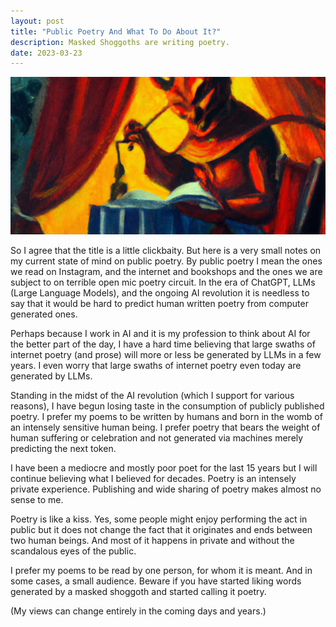 ```yaml
---
layout: post
title: "Public Poetry And What To Do About It?"
description: Masked Shoggoths are writing poetry.
date: 2023-03-23
---
```


![Demons writing poetry](https://raw.githubusercontent.com/AbhiK24/abhik24.github.io/master/demonpoetry.jpg)


So I agree that the title is a little clickbaity. But here is a very small notes on my current state of mind on public poetry. By public poetry I mean the ones we read on Instagram, and the internet and bookshops and the ones we are subject to on terrible open mic poetry circuit.  In the era of ChatGPT, LLMs (Large Language Models), and the ongoing AI revolution it is needless to say that it would be hard to predict human written poetry from computer generated ones.

Perhaps because I work in AI and it is my profession to think about AI for the better part of the day, I have a hard time believing that large swaths of internet poetry (and prose) will more or less be generated by LLMs in a few years. I even worry that large swaths of internet poetry even today are generated by LLMs. 

Standing in the midst of the AI revolution (which I support for various reasons), I have begun losing taste in the consumption of publicly published poetry. I prefer my poems to be written by humans and born in the womb of an intensely sensitive human being. I prefer poetry that bears the weight of human suffering or celebration and not generated via machines merely predicting the next token.

I have been a mediocre and mostly poor poet for the last 15 years but I will continue believing what I believed for decades. Poetry is an intensely private experience. Publishing and wide sharing of poetry makes almost no sense to me. 

Poetry is like a kiss. Yes, some people might enjoy performing the act in public but it does not change the fact that it originates and ends between two human beings. And most of it happens in private and without the scandalous eyes of the public. 

I prefer my poems to be read by one person, for whom it is meant. And in some cases, a small audience. Beware if you have started liking words generated by a masked shoggoth and started calling it poetry.

(My views can change entirely in the coming days and years.)
